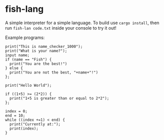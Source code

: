 # fish-lang

A simple interpreter for a simple language.
To build use `cargo install`, then run `fish-lan code.txt` inside your console to try it out!


Example programs:
```
print("This is name_checker_1000");
print("What is your name?");
input name;
if (name == "Fish") {
  print("You are the best!")
} else {
  print("You are not the best, "+name+"!")
};
```

```
print("Hello World");

if ((1+5) >= (2*2)) {
  print("1+5 is greater than or equal to 2*2");
};

index = 0;
end = 10;
while ((index +=1) < end) {
  print("Currently at:");
  print(index);
}
```
